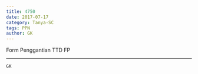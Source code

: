 ```yaml
---
title: 4750
date: 2017-07-17
category: Tanya-SC
tags: PPN
author: GK
---
```


Form Penggantian TTD FP

---



`GK`
